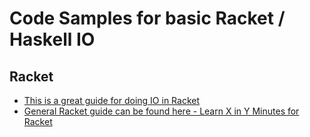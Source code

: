 # Code Samples for basic Racket / Haskell IO

## Racket

* [This is a great guide for doing IO in Racket](https://docs.racket-lang.org/guide/ports.html)
* [General Racket guide can be found here - Learn X in Y Minutes for Racket](https://learnxinyminutes.com/docs/racket/)

